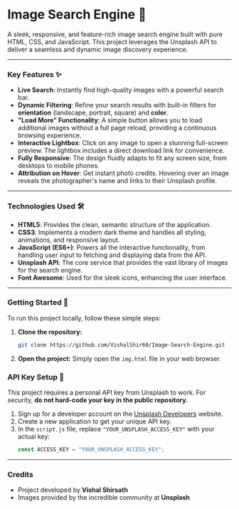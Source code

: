 #  Image Search Engine 📸

A sleek, responsive, and feature-rich image search engine built with pure HTML, CSS, and JavaScript. This project leverages the Unsplash API to deliver a seamless and dynamic image discovery experience.

---

### Key Features ✨

* **Live Search**: Instantly find high-quality images with a powerful search bar.
* **Dynamic Filtering**: Refine your search results with built-in filters for **orientation** (landscape, portrait, square) and **color**.
* **"Load More" Functionality**: A simple button allows you to load additional images without a full page reload, providing a continuous browsing experience.
* **Interactive Lightbox**: Click on any image to open a stunning full-screen preview. The lightbox includes a direct download link for convenience.
* **Fully Responsive**: The design fluidly adapts to fit any screen size, from desktops to mobile phones.
* **Attribution on Hover**: Get instant photo credits. Hovering over an image reveals the photographer's name and links to their Unsplash profile.

---

### Technologies Used 🛠️

* **HTML5**: Provides the clean, semantic structure of the application.
* **CSS3**: Implements a modern dark theme and handles all styling, animations, and responsive layout.
* **JavaScript (ES6+)**: Powers all the interactive functionality, from handling user input to fetching and displaying data from the API.
* **Unsplash API**: The core service that provides the vast library of images for the search engine.
* **Font Awesome**: Used for the sleek icons, enhancing the user interface.

---

### Getting Started 🚀

To run this project locally, follow these simple steps:

1.  **Clone the repository:**
    ```bash
    git clone https://github.com/VishalShir60/Image-Search-Engine.git
    ```
2.  **Open the project:**
    Simply open the `img.html` file in your web browser.

### API Key Setup 🔑

This project requires a personal API key from Unsplash to work. For security, **do not hard-code your key in the public repository.**

1.  Sign up for a developer account on the [Unsplash Developers](https://unsplash.com/developers) website.
2.  Create a new application to get your unique API key.
3.  In the `script.js` file, replace `"YOUR_UNSPLASH_ACCESS_KEY"` with your actual key:
    ```javascript
    const ACCESS_KEY = "YOUR_UNSPLASH_ACCESS_KEY"; 
    ```
---

### Credits 

* Project developed by **Vishal Shirsath**
* Images provided by the incredible community at **Unsplash**


